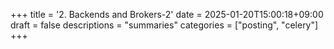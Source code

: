 +++
title = '2. Backends and Brokers-2'
date = 2025-01-20T15:00:18+09:00
draft = false
descriptions = "summaries"
categories = ["posting", "celery"]
+++
